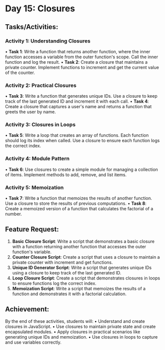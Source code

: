 # Day 15: Closures
## Tasks/Activities:
### Activity 1: Understanding Closures
• **Task 1**: Write a function that returns another function, where the inner function accesses a variable from the outer function's scope. Call the inner function and log the result.
• **Task 2**: Create a closure that maintains a private counter. Implement functions to increment and get the current value of the counter.
### Activity 2: Practical Closures
• **Task 3**: Write a function that generates unique IDs. Use a closure to keep track of the last generated ID and increment it with each call.
• **Task 4**: Create a closure that captures a user's name and returns a function that greets the user by name.
### Activity 3: Closures in Loops
• **Task 5**: Write a loop that creates an array of functions. Each function should log its index when called. Use a closure to ensure each function logs the correct index.
### Activity 4: Module Pattern
• **Task 6**: Use closures to create a simple module for managing a collection of items. Implement methods to add, remove, and list items.
### Activity 5: Memoization
• **Task 7**: Write a function that memoizes the results of another function. Use a closure to store the results of previous computations.
• **Task 8**: Create a memoized version of a function that calculates the factorial of a number.
## Feature Request:
1. **Basic Closure Script**: Write a script that demonstrates a basic closure with a function returning another function that accesses the outer function's variable.
2. **Counter Closure Script**: Create a script that uses a closure to maintain a private counter with increment and get functions.
3. **Unique ID Generator Script**: Write a script that generates unique IDs using a closure to keep track of the last generated ID.
4. **Loop Closure Script**: Create a script that demonstrates closures in loops to ensure functions log the correct index.
5. **Memoization Script**: Write a script that memoizes the results of a function and demonstrates it with a factorial calculation.
## Achievement:
By the end of these activities, students will:
• Understand and create closures in JavaScript.
• Use closures to maintain private state and create encapsulated modules.
• Apply closures in practical scenarios like generating unique IDs and memoization.
• Use closures in loops to capture and use variables correctly.
